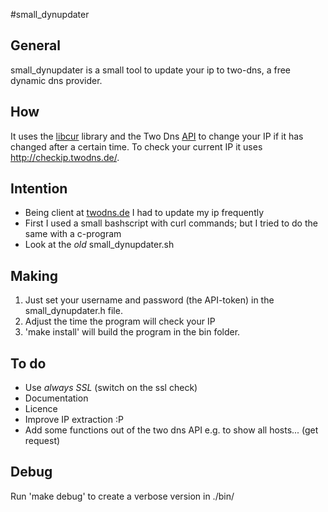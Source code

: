 #small_dynupdater

## General 
small_dynupdater is a small tool to update your ip to two-dns, a free dynamic dns provider.

## How
It uses the [libcur](http://curl.haxx.se/libcurl/ "libcurl") library and the Two Dns [API](https://twodns.de/de/api "API")
to change your IP if it has changed after a certain time. To check your current IP it uses http://checkip.twodns.de/. 

## Intention
* Being client at [twodns.de](http://twodns.de/ "twodns") I had to update my ip frequently
* First I used a small bashscript with curl commands; but I tried to do the same with a c-program
* Look at the *old* small_dynupdater.sh

## Making
1.	Just set your username and password (the API-token) in the small_dynupdater.h file. 
2.	Adjust the time the program will check your IP
3. 	'make install' will build the program in the bin folder. 


## To do
*	Use *always SSL* (switch on the ssl check)
*	Documentation
*	Licence
*	Improve IP extraction :P
*	Add some functions out of the two dns API e.g. to show all hosts... (get request)

## Debug
Run 'make debug' to create a verbose version in ./bin/
	


 


